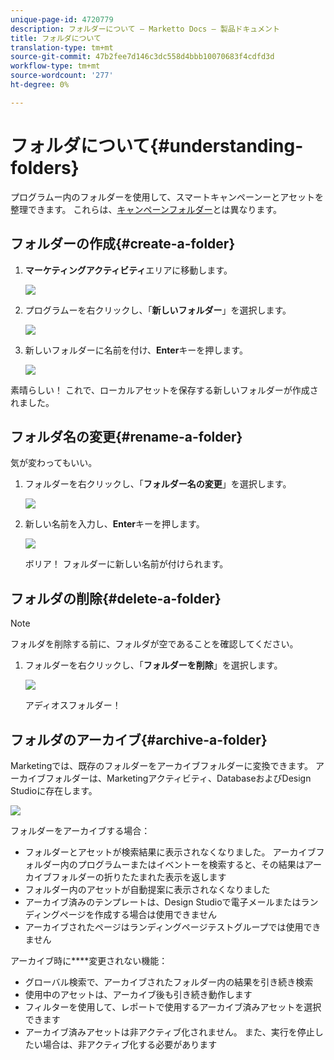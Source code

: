 ```yaml
---
unique-page-id: 4720779
description: フォルダーについて — Marketto Docs — 製品ドキュメント
title: フォルダについて
translation-type: tm+mt
source-git-commit: 47b2fee7d146c3dc558d4bbb10070683f4cdfd3d
workflow-type: tm+mt
source-wordcount: '277'
ht-degree: 0%

---
```



# フォルダについて{#understanding-folders}

プログラムー内のフォルダーを使用して、スマートキャンペーンーとアセットを整理できます。 これらは、[キャンペーンフォルダー](create-new-campaign-folder.md)とは異なります。

## フォルダーの作成{#create-a-folder}

1. **マーケティングアクティビティ**&#x200B;エリアに移動します。

   ![](assets/ma.png)

1. プログラムーを右クリックし、「**新しいフォルダー**」を選択します。

   ![](assets/image2015-4-20-18-3a45-3a14.png)

1. 新しいフォルダーに名前を付け、**Enter**&#x200B;キーを押します。

   ![](assets/image2015-4-20-18-3a46-3a57.png)

素晴らしい！ これで、ローカルアセットを保存する新しいフォルダーが作成されました。

## フォルダ名の変更{#rename-a-folder}

気が変わってもいい。

1. フォルダーを右クリックし、「**フォルダー名の変更**」を選択します。

   ![](assets/image2015-4-20-18-3a49-3a10.png)

1. 新しい名前を入力し、**Enter**&#x200B;キーを押します。

   ![](assets/image2015-4-20-18-3a52-3a30.png)

   ボリア！ フォルダーに新しい名前が付けられます。

## フォルダの削除{#delete-a-folder}

>[!NOTE]
>
>フォルダを削除する前に、フォルダが空であることを確認してください。

1. フォルダーを右クリックし、「**フォルダーを削除**」を選択します。

   ![](assets/image2015-4-20-18-3a55-3a51.png)

   アディオスフォルダー！

## フォルダのアーカイブ{#archive-a-folder}

Marketingでは、既存のフォルダーをアーカイブフォルダーに変換できます。 アーカイブフォルダーは、Marketingアクティビティ、DatabaseおよびDesign Studioに存在します。

![](assets/image2015-4-20-19-3a3-3a46.png)

フォルダーをアーカイブする場合：

* フォルダーとアセットが検索結果に表示されなくなりました。 アーカイブフォルダー内のプログラムーまたはイベントーを検索すると、その結果はアーカイブフォルダーの折りたたまれた表示を返します
* フォルダー内のアセットが自動提案に表示されなくなりました
* アーカイブ済みのテンプレートは、Design Studioで電子メールまたはランディングページを作成する場合は使用できません
* アーカイブされたページはランディングページテストグループでは使用できません

アーカイブ時に&#x200B;****&#x200B;変更されない機能：

* グローバル検索で、アーカイブされたフォルダー内の結果を引き続き検索
* 使用中のアセットは、アーカイブ後も引き続き動作します
* フィルターを使用して、レポートで使用するアーカイブ済みアセットを選択できます
* アーカイブ済みアセットは非アクティブ化されません。 また、実行を停止したい場合は、非アクティブ化する必要があります

